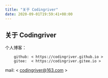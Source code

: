 ```yaml
---
title: "关于 Codingriver" 
date: 2020-09-01T19:59:41+08:00 
---
```

## 关于 Codingriver

个人博客：

		github:	< https://codingriver.github.io >
		gitee:	< https://codingriver.gitee.io >

mail:
		< codingriver@163.com >